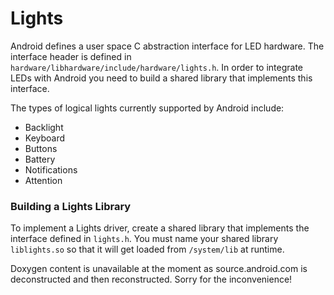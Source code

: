 # Lights #

<p>Android defines a user space C abstraction interface for LED hardware. The interface header is defined in 
<code>hardware/libhardware/include/hardware/lights.h</code>.
In order to integrate LEDs with Android you need to build a shared library that implements this interface. 

The types of logical lights currently supported by Android include:
<ul>
<li>Backlight</li>
<li>Keyboard</li>
<li>Buttons</li>
<li>Battery</li>
<li>Notifications</li>
<li>Attention</li>
</ul>
</p> 
 
<a name="androidLightsBuildingDriver"></a><h3>Building a Lights Library</h3>
<p> To implement a Lights driver, create a shared library that implements the interface defined in <code>lights.h</code>. You must name your shared library 
<code>liblights.so</code> so that it will get loaded from <code>/system/lib</code> at runtime. 
</p>

 
Doxygen content is unavailable at the moment as source.android.com is deconstructed and then reconstructed. Sorry for the inconvenience!

